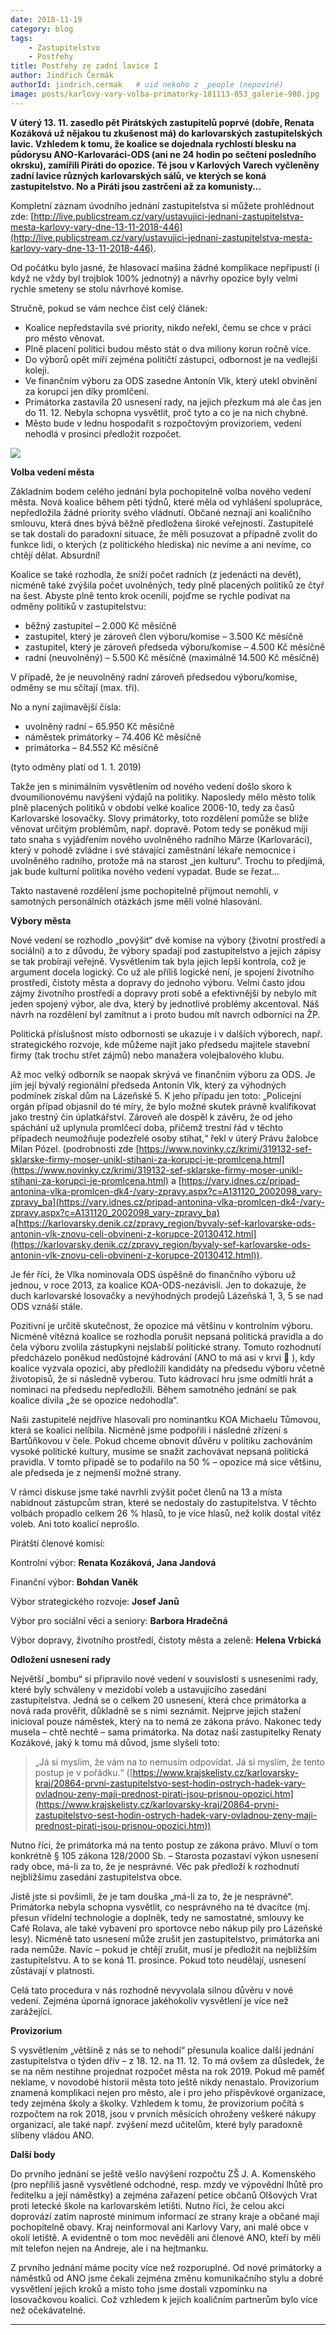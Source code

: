 ```yaml
---
date: 2018-11-19
category: blog
tags:
    - Zastupitelstvo
    - Postřehy
title: Postřehy ze zadní lavice I
author: Jindřich Čermák
authorId: jindrich.cermak   # uid nekoho z _people (nepoviné)
image: posts/karlovy-vary-volba-primatorky-181113-053_galerie-980.jpg
---
```

**V úterý 13. 11. zasedlo pět Pirátských zastupitelů poprvé (dobře, Renata Kozáková už nějakou tu zkušenost má) do karlovarských zastupitelských lavic. Vzhledem k tomu, že koalice se dojednala rychlostí blesku na půdorysu ANO-Karlovaráci-ODS (ani ne 24 hodin po sečtení posledního okrsku), zamířili Piráti do opozice. Té jsou v Karlových Varech vyčleněny zadní lavice různých karlovarských sálů, ve kterých se koná zastupitelstvo. No a Piráti jsou zastrčeni až za komunisty…**

Kompletní záznam úvodního jednání zastupitelstva si můžete prohlédnout zde:  [http://live.publicstream.cz/vary/ustavujici-jednani-zastupitelstva-mesta-karlovy-vary-dne-13-11-2018-446](http://live.publicstream.cz/vary/ustavujici-jednani-zastupitelstva-mesta-karlovy-vary-dne-13-11-2018-446).

Od počátku bylo jasné, že hlasovací mašina žádné komplikace nepřipustí (i když ne vždy byl trojblok 100% jednotný) a návrhy opozice byly velmi rychle smeteny se stolu návrhové komise.

Stručně, pokud se vám nechce číst celý článek:

-   Koalice nepředstavila své priority, nikdo neřekl, čemu se chce v práci pro město věnovat.
-   Plně placení politici budou město stát o dva miliony korun ročně více.
-   Do výborů opět míří zejména političtí zástupci, odbornost je na vedlejší koleji.
-   Ve finančním výboru za ODS zasedne Antonín Vlk, který utekl obvinění za korupci jen díky promlčení.
-   Primátorka zastavila 20 usnesení rady, na jejich přezkum má ale čas jen do 11. 12. Nebyla schopna vysvětlit, proč tyto a co je na nich chybné.
-   Město bude v lednu hospodařit s rozpočtovým provizoriem, vedení nehodlá v prosinci předložit rozpočet.

![](/assets/img/posts/karlovy-vary-volba-primatorky-181113-053_galerie-980.jpg)

**Volba vedení města**

Základním bodem celého jednání byla pochopitelně volba nového vedení města. Nová koalice během pěti týdnů, které měla od vyhlášení spolupráce, nepředložila žádné priority svého vládnutí. Občané neznají ani koaličního smlouvu, která dnes bývá běžně předložena široké veřejnosti. Zastupitelé se tak dostali do paradoxní situace, že měli posuzovat a případně zvolit do funkce lidi, o kterých (z politického hlediska) nic nevíme a ani nevíme, co chtějí dělat. Absurdní!

Koalice se také rozhodla, že sníží počet radních (z jedenácti na devět), nicméně také zvýšila počet uvolněných, tedy plně placených politiků ze čtyř na šest. Abyste plně tento krok ocenili, pojďme se rychle podívat na odměny politiků v zastupitelstvu:

-   běžný zastupitel – 2.000 Kč měsíčně
-   zastupitel, který je zároveň člen výboru/komise – 3.500 Kč měsíčně
-   zastupitel, který je zároveň předseda výboru/komise – 4.500 Kč měsíčně
-   radní (neuvolněný) – 5.500 Kč měsíčně (maximálně 14.500 Kč měsíčně)

V případě, že je neuvolněný radní zároveň předsedou výboru/komise, odměny se mu sčítají (max. tři).

No a nyní zajímavější čísla:

-   uvolněný radní – 65.950 Kč měsíčně
-   náměstek primátorky – 74.406 Kč měsíčně
-   primátorka – 84.552 Kč měsíčně

(tyto odměny platí od 1. 1. 2019)

Takže jen s minimálním vysvětlením od nového vedení došlo skoro k dvoumilionovému navýšení výdajů na politiky. Naposledy mělo město tolik plně placených politiků v období velké koalice 2006-10, tedy za časů Karlovarské losovačky. Slovy primátorky, toto rozdělení pomůže se blíže věnovat určitým problémům, např. dopravě. Potom tedy se poněkud míjí tato snaha s vyjádřením nového uvolněného radního Märze (Karlovaráci), který v pohodě zvládne i své stávající zaměstnání lékaře nemocnice i uvolněného radního, protože má na starost „jen kulturu“. Trochu to předjímá, jak bude kulturní politika nového vedení vypadat. Bude se řezat…

Takto nastavené rozdělení jsme pochopitelně přijmout nemohli, v samotných personálních otázkách jsme měli volné hlasování.

**Výbory města**

Nové vedení se rozhodlo „povýšit“ dvě komise na výbory (životní prostředí a sociální) a to z důvodu, že výbory spadají pod zastupitelstvo a jejich zápisy se tak probírají veřejně. Vysvětlením tak byla jejich lepší kontrola, což je argument docela logický. Co už ale příliš logické není, je spojení životního prostředí, čistoty města a dopravy do jednoho výboru. Velmi často jdou zájmy životního prostředí a dopravy proti sobě a efektivnější by nebylo mít jeden spojený výbor, ale dva, který by jednotlivé problémy akcentoval. Náš návrh na rozdělení byl zamítnut a i proto budou mít navrch odborníci na ŽP.

Politická příslušnost místo odbornosti se ukazuje i v dalších výborech, např. strategického rozvoje, kde můžeme najít jako předsedu majitele stavební firmy (tak trochu střet zájmů) nebo manažera volejbalového klubu.

Až moc velký odborník se naopak skrývá ve finančním výboru za ODS. Je jím její bývalý regionální předseda Antonín Vlk, který za výhodných podmínek získal dům na Lázeňské 5. K jeho případu jen toto: „Policejní orgán případ objasnil do té míry, že bylo možné skutek právně kvalifikovat jako trestný čin úplatkářství. Zároveň ale dospěl k závěru, že od jeho spáchání už uplynula promlčecí doba, přičemž trestní řád v těchto případech neumožňuje podezřelé osoby stíhat,“ řekl v úterý Právu žalobce Milan Pózel. (podrobnosti zde [https://www.novinky.cz/krimi/319132-sef-sklarske-firmy-moser-unikl-stihani-za-korupci-je-promlcena.html](https://www.novinky.cz/krimi/319132-sef-sklarske-firmy-moser-unikl-stihani-za-korupci-je-promlcena.html) a [https://vary.idnes.cz/pripad-antonina-vlka-promlcen-dk4-/vary-zpravy.aspx?c=A131120_2002098_vary-zpravy_ba](https://vary.idnes.cz/pripad-antonina-vlka-promlcen-dk4-/vary-zpravy.aspx?c=A131120_2002098_vary-zpravy_ba) a[https://karlovarsky.denik.cz/zpravy_region/byvaly-sef-karlovarske-ods-antonin-vlk-znovu-celi-obvineni-z-korupce-20130412.html](https://karlovarsky.denik.cz/zpravy_region/byvaly-sef-karlovarske-ods-antonin-vlk-znovu-celi-obvineni-z-korupce-20130412.html)).

Je fér říci, že Vlka nominovala ODS úspěšně do finančního výboru už jednou, v roce 2013, za koalice KOA-ODS-nezávislí. Jen to dokazuje, že duch karlovarské losovačky a nevýhodných prodejů Lázeňská 1, 3, 5 se nad ODS vznáší stále.

Pozitivní je určitě skutečnost, že opozice má většinu v kontrolním výboru. Nicméně vítězná koalice se rozhodla porušit nepsaná politická pravidla a do čela výboru zvolila zástupkyni nejslabší politické strany. Tomuto rozhodnutí předcházelo poněkud nedůstojné kádrování (ANO to má asi v krvi 🙂 ), kdy koalice vyzvala opozici, aby předložili kandidáty na předsedu výboru včetně životopisů, že si následně vyberou. Tuto kádrovací hru jsme odmítli hrát a nominaci na předsedu nepředložili. Během samotného jednání se pak koalice divila „že se opozice nedohodla“.

Naši zastupitelé nejdříve hlasovali pro nominantku KOA Michaelu Tůmovou, která se koalici nelíbila. Nicméně jsme podpořili i následné zřízení s Bartůňkovou v čele. Pokud chceme obnovit důvěru v politiku zachováním vysoké politické kultury, musíme se snažit zachovávat nepsaná politická pravidla. V tomto případě se to podařilo na 50 % – opozice má sice většinu, ale předseda je z nejmenší možné strany.

V rámci diskuse jsme také navrhli zvýšit počet členů na 13 a místa nabídnout zástupcům stran, které se nedostaly do zastupitelstva. V těchto volbách propadlo celkem 26 % hlasů, to je více hlasů, než kolik dostal vítěz voleb. Ani toto koalicí neprošlo.

Pirátští členové komisí:

Kontrolní výbor:  **Renata Kozáková, Jana Jandová**

Finanční výbor:  **Bohdan Vaněk**

Výbor strategického rozvoje:  **Josef Janů**

Výbor pro sociální věci a seniory:  **Barbora Hradečná**

Výbor dopravy, životního prostředí, čistoty města a zeleně:  **Helena Vrbická**

**Odložení usnesení rady**

Největší „bombu“ si připravilo nové vedení v souvislostí s usneseními rady, které byly schváleny v mezidobí voleb a ustavujícího zasedání zastupitelstva. Jedná se o celkem 20 usnesení, která chce primátorka a nová rada prověřit, důkladně se s nimi seznámit. Nejprve jejich stažení inicioval pouze náměstek, který na to nemá ze zákona právo. Nakonec tedy musela – chtě nechtě – sama primátorka. Na dotaz naší zastupitelky Renaty Kozákové, jaký k tomu má důvod, jsme slyšeli toto:

> „Já si myslím, že vám na to nemusím odpovídat. Já si myslím, že tento postup je v pořádku.“ ([https://www.krajskelisty.cz/karlovarsky-kraj/20864-prvni-zastupitelstvo-sest-hodin-ostrych-hadek-vary-ovladnou-zeny-maji-prednost-pirati-jsou-prisnou-opozici.htm](https://www.krajskelisty.cz/karlovarsky-kraj/20864-prvni-zastupitelstvo-sest-hodin-ostrych-hadek-vary-ovladnou-zeny-maji-prednost-pirati-jsou-prisnou-opozici.htm))

Nutno říci, že primátorka má na tento postup ze zákona právo. Mluví o tom konkrétně § 105 zákona 128/2000 Sb. – Starosta pozastaví výkon usnesení rady obce, má-li za to, že je nesprávné. Věc pak předloží k rozhodnutí nejbližšímu zasedání zastupitelstva obce.

Jistě jste si povšimli, že je tam douška „má-li za to, že je nesprávné“. Primátorka nebyla schopna vysvětlit, co nesprávného na té dvacítce (mj. přesun vřídelní technologie a doplněk, tedy ne samostatné, smlouvy ke Café Rolava, ale také vybavení pro sportovce nebo nákup pily pro Lázeňské lesy). Nicméně tato usnesení může zrušit jen zastupitelstvo, primátorka ani rada nemůže. Navíc – pokud je chtějí zrušit, musí je předložit na nejbližším zastupitelstvu. A to se koná 11. prosince. Pokud toto neudělají, usnesení zůstávají v platnosti.

Celá tato procedura v nás rozhodně nevyvolala silnou důvěru v nové vedení. Zejména úporná ignorace jakéhokoliv vysvětlení je více než zarážející.

**Provizorium**

S vysvětlením „většině z nás se to nehodí“ přesunula koalice další jednání zastupitelstva o týden dřív – z 18. 12. na 11. 12. To má ovšem za důsledek, že se na něm nestihne projednat rozpočet města na rok 2019. Pokud mě paměť neklame, v novodobé historii města toto ještě nikdy nenastalo. Provizorium znamená komplikaci nejen pro město, ale i pro jeho příspěvkové organizace, tedy zejména školy a školky. Vzhledem k tomu, že provizorium počítá s rozpočtem na rok 2018, jsou v prvních měsících ohroženy veškeré nákupy organizací, ale také např. zvýšení mezd učitelům, které byly paradoxně slíbeny vládou ANO.

**Další body**

Do prvního jednání se ještě vešlo navýšení rozpočtu ZŠ J. A. Komenského (pro nepříliš jasně vysvětlené odchodné, resp. mzdy ve výpovědní lhůtě pro ředitelku a její náměstky) a zejména zařazení petice občanů Olšových Vrat proti letecké škole na karlovarském letišti. Nutno říci, že celou akci doprovází zatím naprosté minimum informací ze strany kraje a občané mají pochopitelně obavy. Kraj neinformoval ani Karlovy Vary, ani malé obce v okolí letiště. A evidentně o tom moc nevěděli ani členové ANO, kteří by měli mít telefon nejen na Andreje, ale i na hejtmanku.

Z prvního jednání máme pocity více než rozporuplné. Od nové primátorky a náměstků od ANO jsme čekali zejména změnu komunikačního stylu a dobré vysvětlení jejich kroků a místo toho jsme dostali vzpomínku na losovačkovou koalici. Což vzhledem k jejich koaličním partnerům bylo více než očekávatelné.
- - -
